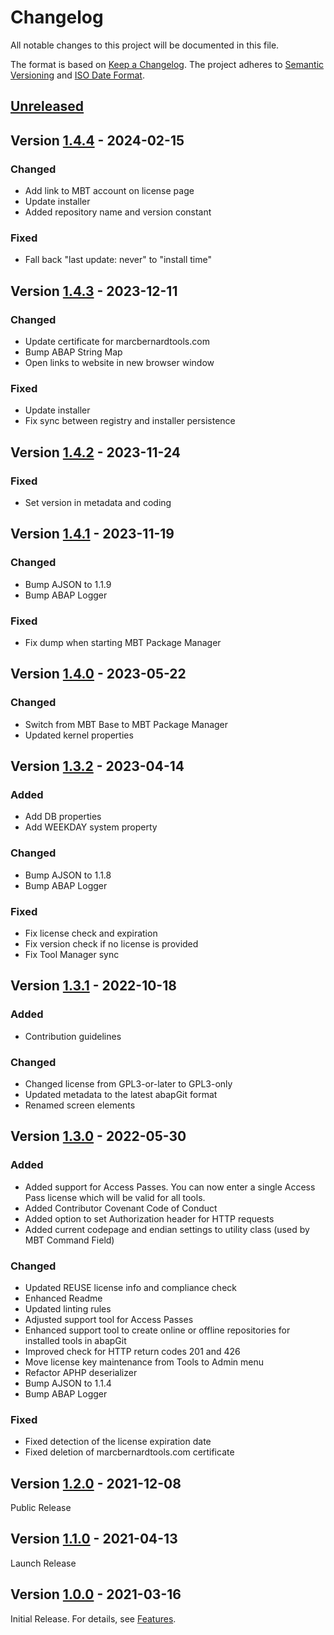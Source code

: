 # Changelog

All notable changes to this project will be documented in this file.

The format is based on [Keep a Changelog](https://keepachangelog.com/en/1.0.0/).
The project adheres to [Semantic Versioning](https://semver.org/spec/v2.0.0.html)
and [ISO Date Format](https://www.iso.org/iso-8601-date-and-time-format.html).

## [Unreleased]

## Version [1.4.4] - 2024-02-15

### Changed

- Add link to MBT account on license page
- Update installer
- Added repository name and version constant

### Fixed

- Fall back "last update: never" to "install time"

## Version [1.4.3] - 2023-12-11

### Changed

- Update certificate for marcbernardtools.com
- Bump ABAP String Map 
- Open links to website in new browser window

### Fixed

- Update installer
- Fix sync between registry and installer persistence

## Version [1.4.2] - 2023-11-24

### Fixed

- Set version in metadata and coding

## Version [1.4.1] - 2023-11-19

### Changed

- Bump AJSON to 1.1.9
- Bump ABAP Logger 

### Fixed

- Fix dump when starting MBT Package Manager

## Version [1.4.0] - 2023-05-22

### Changed

- Switch from MBT Base to MBT Package Manager
- Updated kernel properties

## Version [1.3.2] - 2023-04-14

### Added

- Add DB properties
- Add WEEKDAY system property

### Changed

- Bump AJSON to 1.1.8
- Bump ABAP Logger 

### Fixed

- Fix license check and expiration
- Fix version check if no license is provided
- Fix Tool Manager sync

## Version [1.3.1] - 2022-10-18

### Added

- Contribution guidelines

### Changed

- Changed license from GPL3-or-later to GPL3-only
- Updated metadata to the latest abapGit format
- Renamed screen elements

## Version [1.3.0] - 2022-05-30

### Added

- Added support for Access Passes. You can now enter a single Access Pass license which will be valid for all tools.
- Added Contributor Covenant Code of Conduct
- Added option to set Authorization header for HTTP requests
- Added current codepage and endian settings to utility class (used by MBT Command Field)

### Changed

- Updated REUSE license info and compliance check
- Enhanced Readme 
- Updated linting rules
- Adjusted support tool for Access Passes
- Enhanced support tool to create online or offline repositories for installed tools in abapGit
- Improved check for HTTP return codes 201 and 426
- Move license key maintenance from Tools to Admin menu
- Refactor APHP deserializer
- Bump AJSON to 1.1.4
- Bump ABAP Logger 

### Fixed

- Fixed detection of the license expiration date
- Fixed deletion of marcbernardtools.com certificate

## Version [1.2.0] - 2021-12-08

Public Release

## Version [1.1.0] - 2021-04-13

Launch Release

## Version [1.0.0] - 2021-03-16

Initial Release. For details, see [Features](https://marcbernardtools.com/docs/marc-bernard-tools/features).


[Unreleased]: https://github.com/Marc-Bernard-Tools/MBT-Package-Manager/compare/1.4.4...main
[1.4.4]: https://github.com/Marc-Bernard-Tools/MBT-Package-Manager/compare/1.4.3...1.4.4
[1.4.3]: https://github.com/Marc-Bernard-Tools/MBT-Package-Manager/compare/1.4.2...1.4.3
[1.4.2]: https://github.com/Marc-Bernard-Tools/MBT-Package-Manager/compare/1.4.1...1.4.2
[1.4.1]: https://github.com/Marc-Bernard-Tools/MBT-Package-Manager/compare/1.4.0...1.4.1
[1.4.0]: https://github.com/Marc-Bernard-Tools/MBT-Package-Manager/compare/1.3.2...1.4.0
[1.3.2]: https://github.com/Marc-Bernard-Tools/MBT-Package-Manager/compare/1.3.1...1.3.2
[1.3.1]: https://github.com/Marc-Bernard-Tools/MBT-Package-Manager/compare/1.3.0...1.3.1
[1.3.0]: https://github.com/Marc-Bernard-Tools/MBT-Package-Manager/compare/1.2.0...1.3.0
[1.2.0]: https://github.com/Marc-Bernard-Tools/MBT-Package-Manager/compare/1.1.0...1.2.0
[1.1.0]: https://github.com/Marc-Bernard-Tools/MBT-Package-Manager/compare/1.0.0...1.1.0
[1.0.0]: https://github.com/Marc-Bernard-Tools/MBT-Package-Manager/releases/tag/1.0.0

